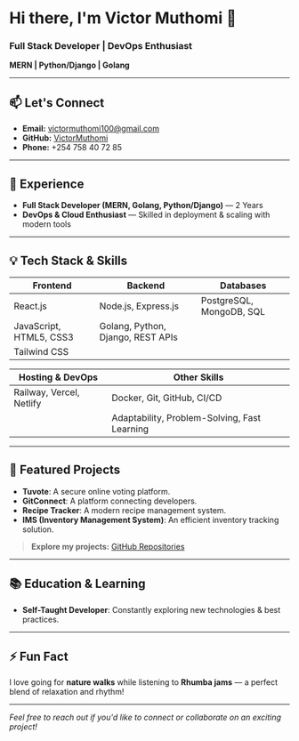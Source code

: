 # Hi there, I'm **Victor Muthomi** 👋

### Full Stack Developer | DevOps Enthusiast  
**MERN | Python/Django | Golang**

---

## 📫 Let's Connect
- **Email:** [victormuthomi100@gmail.com](mailto:victormuthomi100@gmail.com)
- **GitHub:** [VictorMuthomi](https://github.com/VictorMuthomi)
- **Phone:** +254 758 40 72 85

---

## 💼 Experience
- **Full Stack Developer (MERN, Golang, Python/Django)** — 2 Years
- **DevOps & Cloud Enthusiast** — Skilled in deployment & scaling with modern tools

---

## 💡 Tech Stack & Skills

| **Frontend**                | **Backend**                       | **Databases**           |
| --------------------------- | --------------------------------- | ----------------------- |
| React.js                    | Node.js, Express.js               | PostgreSQL, MongoDB, SQL|
| JavaScript, HTML5, CSS3     | Golang, Python, Django, REST APIs |                         |
| Tailwind CSS                |                                   |                         |

| **Hosting & DevOps**          | **Other Skills**                       |
| ----------------------------- | -------------------------------------- |
| Railway, Vercel, Netlify      | Docker, Git, GitHub, CI/CD             |
|                               | Adaptability, Problem-Solving, Fast Learning|

---

## 🚀 Featured Projects
- **Tuvote**: A secure online voting platform.
- **GitConnect**: A platform connecting developers.
- **Recipe Tracker**: A modern recipe management system.
- **IMS (Inventory Management System)**: An efficient inventory tracking solution.

> **Explore my projects:** [GitHub Repositories](https://github.com/VictorMuthomi?tab=repositories)

---

## 📚 Education & Learning
- **Self-Taught Developer**: Constantly exploring new technologies & best practices.

---

## ⚡ Fun Fact
I love going for **nature walks** while listening to **Rhumba jams** — a perfect blend of relaxation and rhythm!

---

*Feel free to reach out if you'd like to connect or collaborate on an exciting project!*
